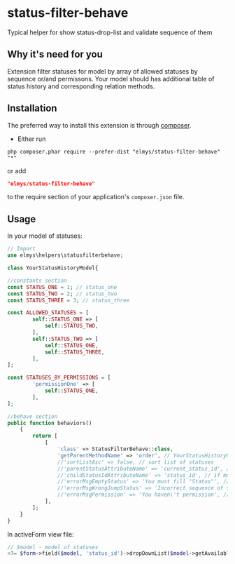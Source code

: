 # status-filter-behave
Typical helper for show status-drop-list and validate sequence of them

Why it's need for you
-
Extension filter statuses for model by array of allowed statuses by sequence or/and permissons.
Your model should has additional table of status history and corresponding relation methods.

Installation
-
The preferred way to install this extension is through [composer](http://getcomposer.org/download/).

* Either run

```
php composer.phar require --prefer-dist "elmys/status-filter-behave" "*"
```

or add

```json
"elmys/status-filter-behave"
```

to the require section of your application's `composer.json` file.

Usage
-
In your model of statuses:
```php
// Import
use elmys\helpers\statusfilterbehave;

class YourStatusHistoryModel{

//constants section
const STATUS_ONE = 1; // status_one
const STATUS_TWO = 2; // status_two
const STATUS_THREE = 3; // status_three

const ALLOWED_STATUSES = [
        self::STATUS_ONE => [
            self::STATUS_TWO,
        ],
        self::STATUS_TWO => [
            self::STATUS_ONE,
            self::STATUS_THREE,
        ],
];

const STATUSES_BY_PERMISSIONS = [
        'permissionOne' => [
            self::STATUS_ONE,
        ],
];

//behave section
public function behaviors()
    {
        return [
            [
                'class' => StatusFilterBehave::class,
                'getParentMethodName' => 'order', // YourStatusHistoryModel->getOrder() = order
                //'sortListAsc' => false, // sort list of statuses
                //'parentStatusAttributeName' => 'current_status_id', // if general model store current status id and have different field name
                //'childStatusIdAttributeName' => 'status_id', // if model of statuses has different field name
                //'errorMsgEmptyStatus' => 'You must fill "Status"', // error message 1
                //'errorMsgWrongJumpStatus' => 'Incorrect sequence of statuses', // error message 2
                //'errorMsgPermission' => 'You haven\'t permission', // error message 3
            ],
        ];
    }
}
```

In activeForm view file:
```php
// $model - model of statuses
<?= $form->field($model, 'status_id')->dropDownList($model->getAvailableStatuses($model)) ?>
```